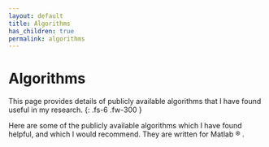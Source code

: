 ```yaml
---
layout: default
title: Algorithms
has_children: true
permalink: algorithms
---
```


# Algorithms

This page provides details of publicly available algorithms that I have found useful in my research.
{: .fs-6 .fw-300 }

Here are some of the publicly available algorithms which I have found helpful, and which I would recommend. They are written for Matlab &reg; .

